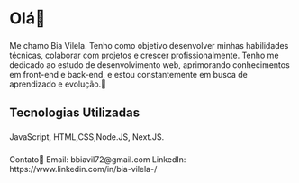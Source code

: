 <h1 align="left">Olá👋</h1>

###


<p align="left"> Me chamo Bia Vilela. Tenho como objetivo desenvolver minhas habilidades técnicas, colaborar com projetos e crescer profissionalmente.
Tenho me dedicado ao estudo de desenvolvimento web, aprimorando conhecimentos em front-end e back-end, e estou constantemente em busca de aprendizado e evolução.🚀</p>

###

###

<h2 align="left">Tecnologias Utilizadas</h2>

###
<p align="left"> JavaScript, HTML,CSS,Node.JS, Next.JS.</p>


</div>

###

<p align="left"> Contato👥
Email: bbiavil72@gmail.com
LinkedIn: https://www.linkedin.com/in/bia-vilela-/ </p>


